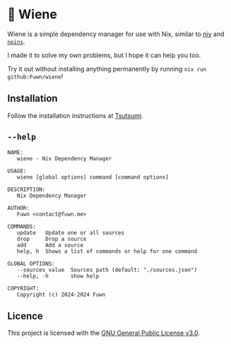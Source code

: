 # 🦖 Wiene

Wiene is a simple dependency manager for use with Nix, similar to [niv](https://github.com/nmattia/niv/)
and [`npins`](https://github.com/andir/npins/).

I made it to solve my own problems, but I hope it can help you too.

Try it out without installing anything permanently by running
`nix run github:Fuwn/wiene`!

## Installation

Follow the installation instructions at [Tsutsumi](https://github.com/Fuwn/tsutsumi).

## `--help`

```text
NAME:
   wiene - Nix Dependency Manager

USAGE:
   wiene [global options] command [command options]

DESCRIPTION:
   Nix Dependency Manager

AUTHOR:
   Fuwn <contact@fuwn.me>

COMMANDS:
   update   Update one or all sources
   drop     Drop a source
   add      Add a source
   help, h  Shows a list of commands or help for one command

GLOBAL OPTIONS:
   --sources value  Sources path (default: "./sources.json")
   --help, -h       show help

COPYRIGHT:
   Copyright (c) 2024-2024 Fuwn
```

## Licence

This project is licensed with the [GNU General Public License v3.0](./LICENSE.txt).

